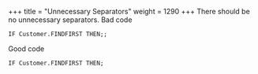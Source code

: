 +++
title = "Unnecessary Separators"
weight = 1290
+++
There should be no unnecessary separators. Bad code

    IF Customer.FINDFIRST THEN;;  
      
    

Good code

    IF Customer.FINDFIRST THEN;
